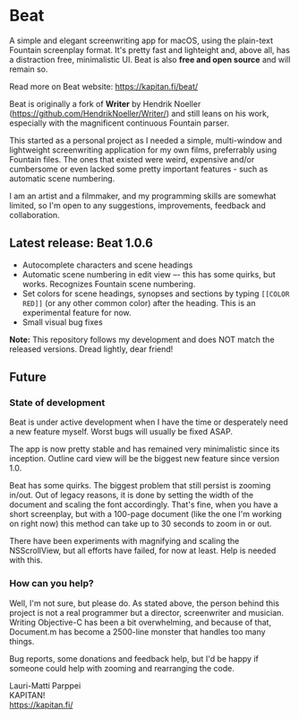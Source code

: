 # Beat

A simple and elegant screenwriting app for macOS, using the plain-text Fountain screenplay format. It's pretty fast and lighteight and, above all, has a distraction free, minimalistic UI. Beat is also **free and open source** and will remain so.

Read more on Beat website: https://kapitan.fi/beat/

Beat is originally a fork of **Writer** by Hendrik Noeller (https://github.com/HendrikNoeller/Writer/) and still leans on his work, especially with the magnificent continuous Fountain parser.

This started as a personal project as I needed a simple, multi-window and lightweight screenwriting application for my own films, preferrably using Fountain files. The ones that existed were weird, expensive and/or cumbersome or even lacked some pretty important features - such as automatic scene numbering.

I am an artist and a filmmaker, and my programming skills are somewhat limited, so I'm open to any suggestions, improvements, feedback and collaboration. 

## Latest release: Beat 1.0.6

* Autocomplete characters and scene headings
* Automatic scene numbering in edit view –- this has some quirks, but works. Recognizes Fountain scene numbering.
* Set colors for scene headings, synopses and sections by typing `[[COLOR RED]]` (or any other common color) after the heading. This is an experimental feature for now.
* Small visual bug fixes

**Note:** This repository follows my development and does NOT match the released versions. Dread lightly, dear friend!

## Future

### State of development

Beat is under active development when I have the time or desperately need a new feature myself. Worst bugs will usually be fixed ASAP.

The app is now pretty stable and has remained very minimalistic since its inception. Outline card view will be the biggest new feature since version 1.0.

Beat has some quirks. The biggest problem that still persist is zooming in/out. Out of legacy reasons, it is done by setting the width of the document and scaling the font accordingly. That's fine, when you have a short screenplay, but with a 100-page document (like the one I'm working on right now) this method can take up to 30 seconds to zoom in or out.

There have been experiments with magnifying and scaling the NSScrollView, but all efforts have failed, for now at least. Help is needed with this.

### How can you help?

Well, I'm not sure, but please do. As stated above, the person behind this project is not a real programmer but a director, screenwriter and musician. Writing Objective-C has been a bit overwhelming, and because of that, Document.m has become a 2500-line monster that handles too many things.

Bug reports, some donations and feedback help, but I'd be happy if someone could help with zooming and rearranging the code.


Lauri-Matti Parppei  
KAPITAN!  
https://kapitan.fi/